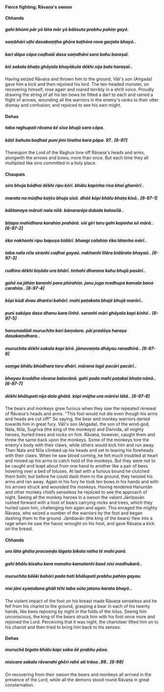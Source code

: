 #### Fierce fighting; Rāvaṇa's swoon

#### Chhands

##### gahi bhūmi pār yō lāta mār yō bālisuta prabhu pahiṃ gayō.
##### saṃbhāri uṭhi dasakaṃṭha ghōra kaṭhōra rava garjata bhayō..
##### kari dāpa cāpa caḍhaāi dasa saṃdhāni sara bahu baraṣaī.
##### kiē sakala bhaṭa ghāyala bhayākula dēkhi nija bala haraṣaī..

Having seized Rāvaṇa and thrown him to the ground, Vāli's son (Aṅgada) gave him a kick and then rejoined his lord. The ten-headed monster, on recovering himself, rose again and roared terribly in a shrill voice. Proudly drawing the string of all his ten bows he fitted a dart to each and rained a flight of arrows, wounding all the warriors in the enemy's ranks to their utter dismay and confusion; and rejoiced to see his own might.

#### Dohas

##### taba raghupati rāvana kē sīsa bhujā sara cāpa.
##### kāṭē bahuta baḍhaē puni jimi tīratha kara pāpa. 97.. [6-97]

Thereupon the Lord of the Raghus tore off Rāvaṇa's heads and arms, alongwith the arrows and bows; more than once. But each time they all multiplied like sins committed in a holy place.

#### Chaupais

##### sira bhuja bāḍhai dēkhi ripu kērī. bhālu kapinha risa bhaī ghanērī..
##### marata na mūḍha kaṭēu bhuja sīsā. dhāē kōpi bhālu bhaṭa kīsā.. [6-97-1]
##### bālitanaya māruti nala nīlā. bānararāja dubida balasīlā..
##### biṭapa mahīdhara karahiṃ prahārā. sōi giri taru gahi kapinha sō mārā.. [6-97-2]
##### ēka nakhanhi ripu bapuṣa bidārī. bhaagi calahiṃ ēka lātanha mārī..
##### taba nala nīla siranhi caḍhai gayaū. nakhanhi lilāra bidārata bhayaū.. [6-97-3]
##### rudhira dēkhi biṣāda ura bhārī. tinhahi dharana kahu bhujā pasārī..
##### gahē na jāhiṃ karanhi para phirahīṃ. janu juga madhupa kamala bana carahīṃ.. [6-97-4]
##### kōpi kūdi dvau dharēsi bahōrī. mahi paṭakata bhajē bhujā marōrī..
##### puni sakōpa dasa dhanu kara līnhē. saranhi māri ghāyala kapi kīnhē.. [6-97-5]
##### hanumadādi muruchita kari baṃdara. pāi pradōṣa haraṣa dasakaṃdhara..
##### muruchita dēkhi sakala kapi bīrā. jāmavaṃta dhāyau ranadhīrā.. [6-97-6]
##### saṃga bhālu bhūdhara taru dhārī. mārana lagē pacāri pacārī..
##### bhayau kruddha rāvana balavānā. gahi pada mahi paṭakai bhaṭa nānā.. [6-97-7]
##### dēkhi bhālupati nija dala ghātā. kōpi mājha ura mārēsi lātā.. [6-97-8]

The bears and monkeys grew furious when they saw the repeated renewal of Rāvaṇa's heads and arms. "This fool would not die even though his arms and heads are cut off!" So saying, the bear and monkey warriors darted towards him in great fury. Vāli's son (Aṅgada), the son of the wind-god, Nala, Nīla, Sugrīva (the king of the monkeys) and Dwivida, all mighty heroes, hurled trees and rocks on him. Rāvaṇa, however, caught them and threw the same back upon the monkeys. Some of the monkeys tore the enemy's body with their claws, while others would kick him and run away. Then Nala and Nīla climbed up his heads and set to tearing his foreheads with their claws. When he saw blood coming, he felt much troubled at heart and moved up his arms to catch hold of the monkeys. But they were not to be caught and leapt about from one hand to another like a pair of bees hovering over a bed of lotuses. At last with a furious bound he clutched them both; but before he could dash them to the ground, they twisted his arms and ran away. Again in his fury he took ten bows in his hands and with his arrows struck and wounded the monkeys. Having rendered Hanumān and other monkey chiefs senseless he rejoiced to see the approach of night. Seeing all the monkey heroes in a swoon the valiant Jāmbavān rushed forward with a host of bears carrying rocks and trees, which they hurled upon him, challenging him again and again. This enraged the mighty Rāvaṇa, who seized a number of the warriors by the foot and began dashing them to the ground. Jāmbavān (the king of the bears) flew into a rage when he saw the havoc wrought on his host, and gave Rāvaṇa a kick on the breast.

#### Chhands

##### ura lāta ghāta pracaṃḍa lāgata bikala ratha tē mahi parā.
##### gahi bhālu bīsahu kara manahu kamalanhi basē nisi madhukarā..
##### muruchita bilōki bahōri pada hati bhālupati prabhu pahiṃ gayau.
##### nisi jāni syaṃdana ghāli tēhi taba sūta jatanu karata bhayō..

The violent impact of the foot on his breast made Rāvaṇa senseless and he fell from his chariot to the ground, grasping a bear in each of his twenty hands, like bees reposing by night in the folds of the lotus. Seeing him unconscious, the king of the bears struck him with his foot once more and rejoined the Lord. Perceiving that it was night, the charioteer lifted him on to his chariot and then tried to bring him back to his senses.

#### Dohas

##### muruchā bigata bhālu kapi saba āē prabhu pāsa.
##### nisicara sakala rāvanahi ghēri rahē ati trāsa..98.. [6-98]

On recovering from their swoon the bears and monkeys all arrived in the presence of the Lord, while all the demons stood round Rāvaṇa in great consternation.